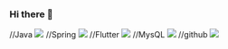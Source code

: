 ### Hi there 👋

//Java
<img src="https://img.shields.io/badge/JAVA-007396?style=for-the-badge&logo=java&logoColor=white">
//Spring
<img src="https://img.shields.io/badge/Oracle-F80000?style=for-the-badge&logo=Spring&logoColor=white">
//Flutter
<img src="https://img.shields.io/badge/Eclipse-2C2255?style=for-the-badge&logo=Flutter%20IDE&logoColor=white">
//MysQL
<img src="https://img.shields.io/badge/MySQL-4479A1?style=for-the-badge&logo=MySQL&logoColor=white">
//github
<img src="https://img.shields.io/badge/github-181717?style=for-the-badge&logo=github&logoColor=white">
